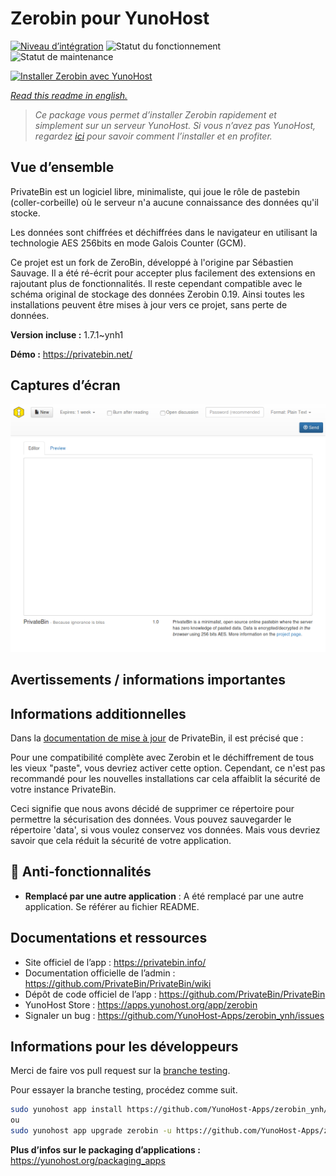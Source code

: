 <!--
N.B.: This README was automatically generated by https://github.com/YunoHost/apps/tree/master/tools/readme_generator
It shall NOT be edited by hand.
-->

# Zerobin pour YunoHost

[![Niveau d’intégration](https://dash.yunohost.org/integration/zerobin.svg)](https://dash.yunohost.org/appci/app/zerobin) ![Statut du fonctionnement](https://ci-apps.yunohost.org/ci/badges/zerobin.status.svg) ![Statut de maintenance](https://ci-apps.yunohost.org/ci/badges/zerobin.maintain.svg)

[![Installer Zerobin avec YunoHost](https://install-app.yunohost.org/install-with-yunohost.svg)](https://install-app.yunohost.org/?app=zerobin)

*[Read this readme in english.](./README.md)*

> *Ce package vous permet d’installer Zerobin rapidement et simplement sur un serveur YunoHost.
Si vous n’avez pas YunoHost, regardez [ici](https://yunohost.org/#/install) pour savoir comment l’installer et en profiter.*

## Vue d’ensemble

PrivateBin est un logiciel libre, minimaliste, qui joue le rôle de pastebin (coller-corbeille) où le serveur n'a aucune connaissance des données qu'il stocke.

Les données sont chiffrées et déchiffrées dans le navigateur en utilisant la technologie AES 256bits en mode Galois Counter (GCM).

Ce projet est un fork de ZeroBin, développé à l'origine par Sébastien Sauvage. Il a été ré-écrit pour accepter plus facilement des extensions en rajoutant plus de fonctionnalités. 
Il reste cependant compatible avec le schéma original de stockage des données Zerobin 0.19. Ainsi toutes les installations peuvent être mises à jour vers ce projet, sans perte de données.

**Version incluse :** 1.7.1~ynh1

**Démo :** <https://privatebin.net/>

## Captures d’écran

![Capture d’écran de Zerobin](./doc/screenshots/screenshot.png)

## Avertissements / informations importantes

## Informations additionnelles

Dans la [documentation de mise à jour](https://github.com/PrivateBin/PrivateBin/wiki/Configuration#zerobincompatibility) de PrivateBin, il est précisé que :

Pour une compatibilité complète avec Zerobin et le déchiffrement de tous les vieux "paste", vous devriez activer cette option. Cependant, ce n'est pas recommandé pour les nouvelles installations car cela affaiblit la sécurité de votre instance PrivateBin.

Ceci signifie que nous avons décidé de supprimer ce répertoire pour permettre la sécurisation des données. Vous pouvez sauvegarder le répertoire 'data', si vous voulez conservez vos données. Mais vous devriez savoir que cela réduit la sécurité de votre application.

## :red_circle: Anti-fonctionnalités

- **Remplacé par une autre application** : A été remplacé par une autre application. Se référer au fichier README.

## Documentations et ressources

- Site officiel de l’app : <https://privatebin.info/>
- Documentation officielle de l’admin : <https://github.com/PrivateBin/PrivateBin/wiki>
- Dépôt de code officiel de l’app : <https://github.com/PrivateBin/PrivateBin>
- YunoHost Store : <https://apps.yunohost.org/app/zerobin>
- Signaler un bug : <https://github.com/YunoHost-Apps/zerobin_ynh/issues>

## Informations pour les développeurs

Merci de faire vos pull request sur la [branche testing](https://github.com/YunoHost-Apps/zerobin_ynh/tree/testing).

Pour essayer la branche testing, procédez comme suit.

```bash
sudo yunohost app install https://github.com/YunoHost-Apps/zerobin_ynh/tree/testing --debug
ou
sudo yunohost app upgrade zerobin -u https://github.com/YunoHost-Apps/zerobin_ynh/tree/testing --debug
```

**Plus d’infos sur le packaging d’applications :** <https://yunohost.org/packaging_apps>
